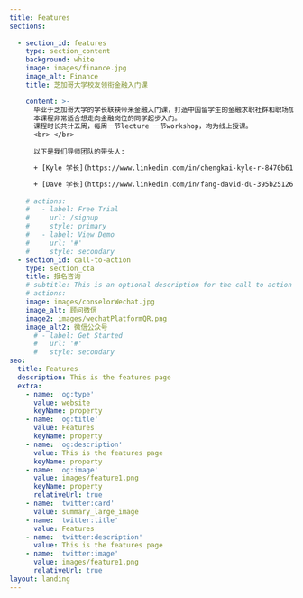 ```yaml
---
title: Features
sections:
  
  - section_id: features
    type: section_content
    background: white
    image: images/finance.jpg
    image_alt: Finance 
    title: 芝加哥大学校友领衔金融入门课

    content: >-
      毕业于芝加哥大学的学长联袂带来金融入门课，打造中国留学生的金融求职社群和职场加速器。
      本课程非常适合想走向金融岗位的同学起步入门。
      课程时长共计五周，每周一节lecture 一节workshop，均为线上授课。
      <br> </br>
      
      以下是我们导师团队的带头人:

      + [Kyle 学长](https://www.linkedin.com/in/chengkai-kyle-r-8470b6125/)，芝加哥大学校友，JP Morgan量化分析师

      + [Dave 学长](https://www.linkedin.com/in/fang-david-du-395b25126/)，芝加哥大学统计，曾在ETF全球机构实习并在布斯商学院担任量化研究员
      
    # actions:
    #   - label: Free Trial
    #     url: /signup
    #     style: primary
    #   - label: View Demo
    #     url: '#'
    #     style: secondary
  - section_id: call-to-action
    type: section_cta
    title: 报名咨询
    # subtitle: This is an optional description for the call to action block.
    # actions:
    image: images/conselorWechat.jpg
    image_alt: 顾问微信
    image2: images/wechatPlatformQR.png
    image_alt2: 微信公众号
      # - label: Get Started
      #   url: '#'
      #   style: secondary
seo:
  title: Features
  description: This is the features page
  extra:
    - name: 'og:type'
      value: website
      keyName: property
    - name: 'og:title'
      value: Features
      keyName: property
    - name: 'og:description'
      value: This is the features page
      keyName: property
    - name: 'og:image'
      value: images/feature1.png
      keyName: property
      relativeUrl: true
    - name: 'twitter:card'
      value: summary_large_image
    - name: 'twitter:title'
      value: Features
    - name: 'twitter:description'
      value: This is the features page
    - name: 'twitter:image'
      value: images/feature1.png
      relativeUrl: true
layout: landing
---
```

